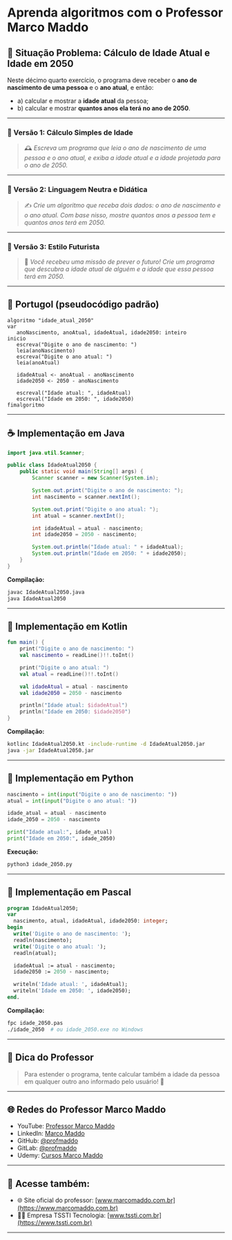# Aprenda algoritmos com o Professor Marco Maddo

## 🧠 Situação Problema: Cálculo de Idade Atual e Idade em 2050

Neste décimo quarto exercício, o programa deve receber o **ano de nascimento de uma pessoa** e o **ano atual**, e então:

- a) calcular e mostrar a **idade atual** da pessoa;
- b) calcular e mostrar **quantos anos ela terá no ano de 2050**.

---

### 🎂 Versão 1: Cálculo Simples de Idade
> 🕰️ *Escreva um programa que leia o ano de nascimento de uma pessoa e o ano atual, e exiba a idade atual e a idade projetada para o ano de 2050.*

---

### 📅 Versão 2: Linguagem Neutra e Didática
> ✍️ *Crie um algoritmo que receba dois dados: o ano de nascimento e o ano atual. Com base nisso, mostre quantos anos a pessoa tem e quantos anos terá em 2050.*

---

### 🔮 Versão 3: Estilo Futurista
> 🚀 *Você recebeu uma missão de prever o futuro! Crie um programa que descubra a idade atual de alguém e a idade que essa pessoa terá em 2050.*

---

## 💬 Portugol (pseudocódigo padrão)

```portugol
algoritmo "idade_atual_2050"
var
   anoNascimento, anoAtual, idadeAtual, idade2050: inteiro
inicio
   escreva("Digite o ano de nascimento: ")
   leia(anoNascimento)
   escreva("Digite o ano atual: ")
   leia(anoAtual)

   idadeAtual <- anoAtual - anoNascimento
   idade2050 <- 2050 - anoNascimento

   escreval("Idade atual: ", idadeAtual)
   escreval("Idade em 2050: ", idade2050)
fimalgoritmo
```

---

## ☕ Implementação em Java

```java
import java.util.Scanner;

public class IdadeAtual2050 {
    public static void main(String[] args) {
        Scanner scanner = new Scanner(System.in);

        System.out.print("Digite o ano de nascimento: ");
        int nascimento = scanner.nextInt();

        System.out.print("Digite o ano atual: ");
        int atual = scanner.nextInt();

        int idadeAtual = atual - nascimento;
        int idade2050 = 2050 - nascimento;

        System.out.println("Idade atual: " + idadeAtual);
        System.out.println("Idade em 2050: " + idade2050);
    }
}
```

**Compilação:**
```bash
javac IdadeAtual2050.java
java IdadeAtual2050
```

---

## 💙 Implementação em Kotlin

```kotlin
fun main() {
    print("Digite o ano de nascimento: ")
    val nascimento = readLine()!!.toInt()

    print("Digite o ano atual: ")
    val atual = readLine()!!.toInt()

    val idadeAtual = atual - nascimento
    val idade2050 = 2050 - nascimento

    println("Idade atual: $idadeAtual")
    println("Idade em 2050: $idade2050")
}
```

**Compilação:**
```bash
kotlinc IdadeAtual2050.kt -include-runtime -d IdadeAtual2050.jar
java -jar IdadeAtual2050.jar
```

---

## 🐍 Implementação em Python

```python
nascimento = int(input("Digite o ano de nascimento: "))
atual = int(input("Digite o ano atual: "))

idade_atual = atual - nascimento
idade_2050 = 2050 - nascimento

print("Idade atual:", idade_atual)
print("Idade em 2050:", idade_2050)
```

**Execução:**
```bash
python3 idade_2050.py
```

---

## 🧙 Implementação em Pascal

```pascal
program IdadeAtual2050;
var
  nascimento, atual, idadeAtual, idade2050: integer;
begin
  write('Digite o ano de nascimento: ');
  readln(nascimento);
  write('Digite o ano atual: ');
  readln(atual);

  idadeAtual := atual - nascimento;
  idade2050 := 2050 - nascimento;

  writeln('Idade atual: ', idadeAtual);
  writeln('Idade em 2050: ', idade2050);
end.
```

**Compilação:**
```bash
fpc idade_2050.pas
./idade_2050  # ou idade_2050.exe no Windows
```

---

## 🧠 Dica do Professor
> Para estender o programa, tente calcular também a idade da pessoa em qualquer outro ano informado pelo usuário! 📅

---

## 🌐 Redes do Professor Marco Maddo

- YouTube: [Professor Marco Maddo](https://www.youtube.com/@ProfessorMarcoMaddo)
- LinkedIn: [Marco Maddo](https://www.linkedin.com/in/marcomaddo/)
- GitHub: [@profmaddo](https://github.com/profmaddo)
- GitLab: [@profmaddo](https://gitlab.com/profmaddo)
- Udemy: [Cursos Marco Maddo](https://www.udemy.com/user/marcomaddo/)

---

## 🚀 Acesse também:

- 🌐 Site oficial do professor: [www.marcomaddo.com.br](https://www.marcomaddo.com.br)
- 🧑‍💼 Empresa TSSTI Tecnologia: [www.tssti.com.br](https://www.tssti.com.br)

---

